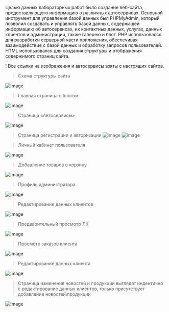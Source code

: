 Целью данных лабораторных работ было создание веб-сайта, предоставляющего информацию о различных автосервисах. 
Основной инструмент для управления базой данных был PHPMyAdmin, который позволил создавать и управлять базой данных, содержащей информацию об автосервисах, их контактных данных, услугах, данных клиентов и администрации, также галерею и блог. PHP использовался для разработки серверной части приложения, обеспечивая взаимодействие с базой данных и обработку запросов пользователей. HTML использовался для создания структуры и отображения содержимого страниц сайта. 

! Все ссылки на изображения и автосервисы взяты с настоящих сайтов.


> Схема структуры сайта

![image](https://github.com/dying-dwg/car-services/assets/66872084/b4f24b50-c8ef-4f93-b1a1-fca1e2598752)

> Главная страница с блогом
> 
![image](https://github.com/dying-dwg/car-services/assets/66872084/8726f3b7-d16d-44e4-9387-692ba242233a)


> Страница «Автосервисы»
> 
![image](https://github.com/dying-dwg/car-services/assets/66872084/81eaf03c-4424-428d-be0e-691182476afc)

> Страница регистрации и авторизации
![image](https://github.com/dying-dwg/car-services/assets/66872084/24f138c1-c182-4244-950c-1fbe80366ad0)
![image](https://github.com/dying-dwg/car-services/assets/66872084/c8476c13-be48-47e2-bfc1-e4b50a8f43c8)

> Личный кабинет пользователя

![image](https://github.com/dying-dwg/car-services/assets/66872084/aa9eab22-3bb1-4977-b788-4d8f054c1508)

> Добавление товаров в корзину

![image](https://github.com/dying-dwg/car-services/assets/66872084/e1bb4399-e51f-4c2d-9fae-1aceae56a5b3)

> Профиль администратора

![image](https://github.com/dying-dwg/car-services/assets/66872084/7f1a9db4-7aeb-4315-9fbd-a864d929af39)


> Редактирование данных клиентов

![image](https://github.com/dying-dwg/car-services/assets/66872084/b3dae4bd-59b9-410a-8d48-6b5e53439036)


> Предварительный просмотр ЛК

![image](https://github.com/dying-dwg/car-services/assets/66872084/0a2bd180-76b4-40d9-a3a4-91e8c7017a4d)


> Просмотр заказов клиента

![image](https://github.com/dying-dwg/car-services/assets/66872084/3b55ee92-ce5f-4af8-91e2-fbb4a636ec2f)

> Редактирование данных клиента

![image](https://github.com/dying-dwg/car-services/assets/66872084/8050c19d-8713-4572-91b2-f28113a9c3dc)

> Страница изменения новостей и продукции выглядят индентично с редактирование данных клиентов, только присутствует добавление новостей\продукции

![image](https://github.com/dying-dwg/car-services/assets/66872084/aab8739e-68f3-44ee-9191-48c347125487)
